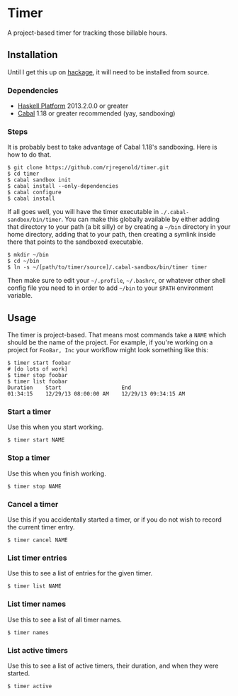 # Timer

A project-based timer for tracking those billable hours.

## Installation

Until I get this up on [hackage](http://hackage.haskell.org/), it will need to
be installed from source.

### Dependencies

* [Haskell Platform](http://www.haskell.org/platform/) 2013.2.0.0 or greater
* [Cabal](http://www.haskell.org/cabal/) 1.18 or greater recommended (yay,
  sandboxing)

### Steps

It is probably best to take advantage of Cabal 1.18's sandboxing. Here is how
to do that.

```
$ git clone https://github.com/rjregenold/timer.git
$ cd timer
$ cabal sandbox init
$ cabal install --only-dependencies
$ cabal configure
$ cabal install
```

If all goes well, you will have the timer executable in
`./.cabal-sandbox/bin/timer`. You can make this globally available by either
adding that directory to your path (a bit silly) or by creating a `~/bin`
directory in your home directory, adding that to your path, then creating
a symlink inside there that points to the sandboxed executable.

```
$ mkdir ~/bin
$ cd ~/bin
$ ln -s ~/[path/to/timer/source]/.cabal-sandbox/bin/timer timer
```

Then make sure to edit your `~/.profile`, `~/.bashrc`, or whatever other shell
config file you need to in order to add `~/bin` to your `$PATH` environment
variable.

## Usage

The timer is project-based. That means most commands take a `NAME` which
should be the name of the project. For example, if you're working on a project
for `FooBar, Inc` your workflow might look something like this:

```
$ timer start foobar
# [do lots of work]
$ timer stop foobar
$ timer list foobar
Duration    Start                   End
01:34:15    12/29/13 08:00:00 AM    12/29/13 09:34:15 AM
```

### Start a timer

Use this when you start working.

```
$ timer start NAME
```

### Stop a timer

Use this when you finish working.

```
$ timer stop NAME
```

### Cancel a timer

Use this if you accidentally started a timer, or if you do not wish to record the
current timer entry.

```
$ timer cancel NAME
```

### List timer entries

Use this to see a list of entries for the given timer.

```
$ timer list NAME
```

### List timer names

Use this to see a list of all timer names.

```
$ timer names
```

### List active timers

Use this to see a list of active timers, their duration, and when they were
started.

```
$ timer active
```
